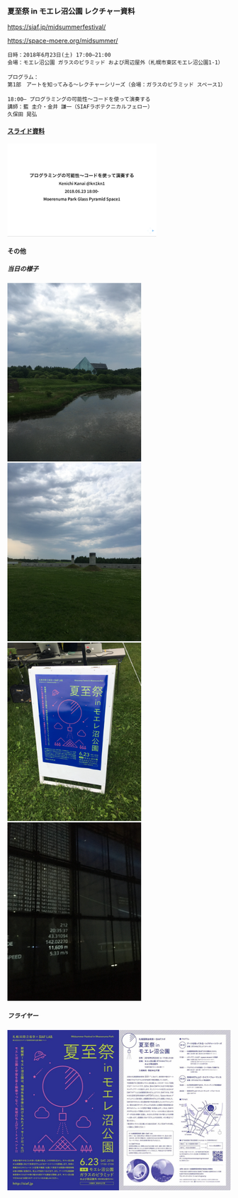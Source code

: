 ### 夏至祭 in モエレ沼公園 レクチャー資料

https://siaf.jp/midsummerfestival/

https://space-moere.org/midsummer/

```
日時：2018年6月23日(土) 17:00–21:00
会場：モエレ沼公園 ガラスのピラミッド および周辺屋外（札幌市東区モエレ沼公園1-1）

プログラム：
第1部　アートを知ってみる〜レクチャーシリーズ（会場：ガラスのピラミッド スペース1）

18:00– プログラミングの可能性〜コードを使って演奏する
講師：藍 圭介・金井 謙一（SIAFラボテクニカルフェロー）
久保田 晃弘
```

#### [スライド資料](slide/slide.pdf)

<a href="slide/slide.pdf"><img src="images/slide_thumbnail.png" width="336" height="210" /></a>

#### その他
##### 当日の様子

<img src="images/IMG_4535.jpeg" width="302" height="403" />
<img src="images/IMG_4536.jpeg" width="302" height="403" />
<img src="images/IMG_4539.jpeg" width="302" height="403" />
<img src="images/IMG_4547.jpeg" width="302" height="403" />

##### フライヤー

<a href="images/midsummerfestival.pdf" rel="noopener" target="_blank"><img src="images/geshisai_flyer_vrtcl-1024x724.jpg" width="512" height="362" /></a>
